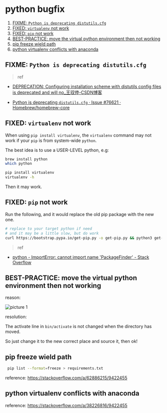 # python bugfix

1. [FIXME: `Python is deprecating distutils.cfg`](#fixme-python-is-deprecating-distutilscfg)
2. [FIXED: `virtualenv` not work](#fixed-virtualenv-not-work)
3. [FIXED: `pip` not work](#fixed-pip-not-work)
4. [BEST-PRACTICE: move the virtual python environment then not working](#best-practice-move-the-virtual-python-environment-then-not-working)
5. [pip freeze wield path](#pip-freeze-wield-path)
6. [python virtualenv conflicts with anaconda](#python-virtualenv-conflicts-with-anaconda)

## FIXME: `Python is deprecating distutils.cfg`

> ref

- [DEPRECATION: Configuring installation scheme with distutils config files is deprecated and will no_王驭停-CSDN博客](https://blog.csdn.net/qq_43332010/article/details/122285805)

- [Python is deprecating `distutils.cfg` · Issue #76621 · Homebrew/homebrew-core](https://github.com/Homebrew/homebrew-core/issues/76621)

## FIXED: `virtualenv` not work

When using `pip install virtualenv`, the `virtualenv` command may not work if your `pip` is from system-wide `python`.

The best idea is to use a USER-LEVEL python, e.g:

```sh
brew install python
which python

pip install virtualenv
virtualenv -h
```

Then it may work.

## FIXED: `pip` not work

Run the following, and it would replace the old pip package with the new one.

```sh
# replace to your target python if need
# and it may be a little slow, but do work
curl https://bootstrap.pypa.io/get-pip.py -o get-pip.py && python3 get-pip.py && rm get-pip.py
```

> ref

- [python - ImportError: cannot import name 'PackageFinder' - Stack Overflow](https://stackoverflow.com/questions/59887436/importerror-cannot-import-name-packagefinder)

## BEST-PRACTICE: move the virtual python environment then not working

reason:

![picture 1](https://mark-vue-oss.oss-cn-hangzhou.aliyuncs.com/python-bugfix-1643561947145-ccd01f0ff16cd596ef65b93574d405e0ddb0c7ab1297de5b64e80061f433bdd2.png)  

resolution:

The activate line in `bin/activate` is not changed when the directory has moved.

So just change it to the new correct place and source it, then ok!

## pip freeze wield path

```sh
 pip list --format=freeze > requirements.txt
```

reference:
https://stackoverflow.com/a/62886215/9422455


## python virtualenv conflicts with anaconda

reference:
https://stackoverflow.com/a/38226816/9422455